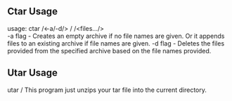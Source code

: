 ## Ctar Usage
usage: ctar /<-a/-d/> /<archive-file-name/> /<files.../>  
-a flag - Creates an empty archive if no file names are given. Or it appends files to an existing archive if file names are given.
-d flag - Deletes the files provided from the specified archive based on the file names provided.

## Utar Usage
utar /<archive-file-name/>
This program just unzips your tar file into the current directory.
